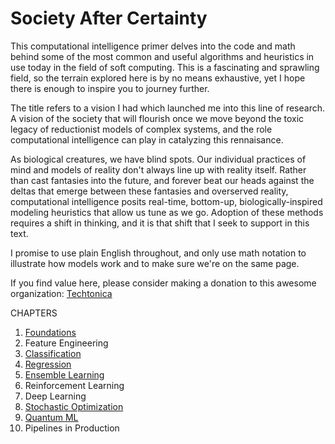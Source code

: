 # Society After Certainty

This computational intelligence primer delves into the code and math behind some of the most common and useful algorithms and heuristics in use today in the field of soft computing. This is a fascinating and sprawling field, so the terrain explored here is by no means exhaustive, yet I hope there is enough to inspire you to journey further.

The title refers to a vision I had which launched me into this line of research. A vision of the society that will flourish once we move beyond the toxic legacy of reductionist models of complex systems, and the role computational intelligence can play in catalyzing this rennaisance. 

As biological creatures, we have blind spots. Our individual practices of mind and models of reality don't always line up with reality itself. Rather than cast fantasies into the future, and forever beat our heads against the deltas that emerge between these fantasies and overserved reality,  computational intelligence posits real-time, bottom-up, biologically-inspired modeling heuristics that allow us tune as we go. Adoption of these methods requires a shift in thinking, and it is that shift that I seek to support in this text. 

I promise to use plain English throughout, and only use math notation to illustrate how models work and to make sure we're on the same page. 

If you find value here, please consider making a donation to this awesome organization: [Techtonica](https://techtonica.org/) 

CHAPTERS
1. [Foundations](https://github.com/SioKCronin/society_after_certainty/blob/master/01.Foundations/Foundations.ipynb)
2. Feature Engineering
3. [Classification](https://github.com/SioKCronin/society_after_certainty/blob/master/03.Classification/03.Classification.ipynb)
4. [Regression](https://github.com/SioKCronin/society_after_certainty/blob/master/04.Regression/04.Regression.ipynb) 
5. [Ensemble Learning](https://github.com/SioKCronin/society_after_certainty/blob/master/05.Ensemble_Learning/ensemble_learning.ipynb)
6. Reinforcement Learning 
7. Deep Learning 
8. [Stochastic Optimization](https://github.com/SioKCronin/society_after_certainty/blob/master/08.Stochastic_Optimization/Stochastic_Optimization.ipynb)
9. [Quantum ML](https://github.com/SioKCronin/society_after_certainty/blob/master/09.Quantum_ML/09.Quantum_ML.ipynb)
10. Pipelines in Production
